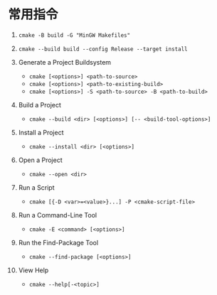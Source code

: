 # 常用指令

1. `cmake -B build -G "MinGW Makefiles"`

2. `cmake --build build --config Release --target install`

3. Generate a Project Buildsystem
   - `cmake [<options>] <path-to-source>`
   - `cmake [<options>] <path-to-existing-build>`
   - `cmake [<options>] -S <path-to-source> -B <path-to-build>`

4. Build a Project
    - `cmake --build <dir> [<options>] [-- <build-tool-options>]`

5. Install a Project
    - `cmake --install <dir> [<options>]`

6. Open a Project
    - `cmake --open <dir>`

7. Run a Script
    - `cmake [{-D <var>=<value>}...] -P <cmake-script-file>`

8. Run a Command-Line Tool
    - `cmake -E <command> [<options>]`

9. Run the Find-Package Tool
    - `cmake --find-package [<options>]`

10. View Help
    - `cmake --help[-<topic>]`
